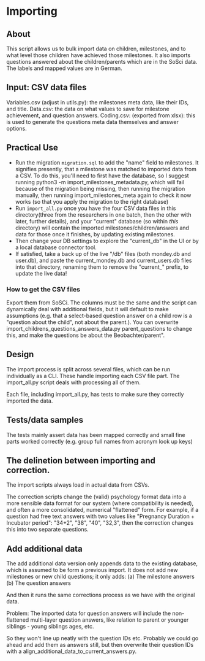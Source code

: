 # Importing

## About
This script allows us to bulk import data on children, milestones, and to what level those children have achieved
 those milestones. It also imports questions answered about the children/parents which are in the SoSci data.
The labels and mapped values are in German.

## Input: CSV data files
Variables.csv (adjust in utils.py): the milestones meta data, like their IDs, and title.
Data.csv: the data on what values to save for milestone achievement, and question answers.
Coding.csv: (exported from xlsx): this is used to generate the questions meta data themselves and answer options.

## Practical Use
- Run the migration `migration.sql` to add the "name" field to milestones. It signifies presently, that a milestone was
matched to imported data from a CSV. To do this, you'll need to first have the
database, so I suggest running python3 -m import_milestones_metadata.py, which will fail because of the migration being
missing, then running the migration manually, then running import_milestones_meta again to check it now works (so that
you apply the migration to the right database)
- Run `import_all.py` once you have the four CSV data files in this directory(three from the researchers in one batch,
then the other with later, further details), and your "current" database (so within *this* directory)
 will contain the imported milestones/children/answers and data for those once it finishes, by updating existing milestones.
- Then change your DB settings to explore the "current_db" in the UI or by a local database connector tool.
- If satisfied, take a back up of the live "/db" files (both mondey.db and user.db), and paste the current_mondey.db and
current_users.db files into that directory, renaming them to remove the "current_" prefix, to update the live data!

### How to get the CSV files
Export them from SoSCi. The columns must be the same and the script can dynamically deal with additional fields, but
it will default to make assumptions (e.g. that a select-based question answer on a child row is a "question about the child",
not about the parent.). You can overwrite import_childrens_questions_answers_data.py parent_questions to change this,
and make the questions be about the Beobachter/parent".

## Design
The import process is split across several files, which can be run individually as a CLI. These handle importing each CSV
file part. The import_all.py script deals with processing all of them.

Each file, including import_all.py, has tests to make sure they correctly imported the data.

## Tests/data samples
The tests mainly assert data has been mapped correctly and small fine parts worked correctly (e.g. group full names from
acronym look up keys)

## The delinetion between importing and correction.
The import scripts always load in actual data from CSVs.

The correction scripts change the (valid) psychology format data into a more sensible data format for our system
(where compatibility is needed), and often a more consolidated, numerical "flattened" form. For example, if a question
had free text answers with two values like "Pregnancy Duration + Incubator period": "34+2", "38", "40", "32,3", then the correction changes
this into two separate questions.

## Add additional data
The add additional data version only appends data to the existing database, which is assumed to be form a previous import.
It does not add new milestones or new child questions; it only adds:
(a) The milestone answers
(b) The question answers

And then it runs the same corrections process as we have with the original data.

Problem: The imported data for question answers will include the non-flattened multi-layer question answers, like
relation to parent or younger siblings - young siblings ages, etc.

So they won't line up neatly with the question IDs etc. Probably we could go ahead and add them as answers still,
but then overwrite their question IDs with a align_additional_data_to_current_answers.py.
